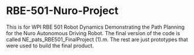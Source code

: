 # RBE-501-Nuro-Project
This is for WPI RBE 501 Robot Dynamics Demonstrating the Path Planning for the Nuro Autonomous Driving Robot. The final version of the code is called NE_pats_RBE501_FinalProject (1).m. 
The rest are just prototypes that were used to build the final product. 
